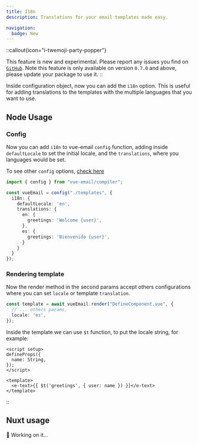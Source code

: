 ```yaml
---
title: I18n
description: Translations for your email templates made easy.

navigation:
  badge: New
---
```


::callout{icon="i-twemoji-party-popper"}

This feature is new and experimental. Please report any issues you find on [`GitHub`](https://github.com/Dave136/vue-email/issues). Note this feature is only available on version `0.7.0` and above, please update your package to use it.
::

Inside configuration object, now you can add the `i18n` option. This is useful for adding translations to the templates with the multiple languages that you want to use.

## Node Usage

### Config

Now you can add `i18n` to vue-email `config` function, adding inside `defaultLocale` to set the initial locale, and the `translations`, where you languages would be set.

To see other `config` options, [check here](/getting-started/installation#options)

```ts
import { config } from "vue-email/compiler";

const vueEmail = config("./templates", {
  i18n: {
    defaultLocale: 'en',
    translations: {
      en: {
        greetings: 'Welcome {user}',
      },
      es: {
        greetings: 'Bienvenido {user}',
      }
    }
  }
});
```

### Rendering template

Now the render method in the second params accept others configurations where you can set `locale` or template `translation`.

```ts
const template = await vueEmail.render("DefineComponent.vue", {
  // ... others params,
  locale: 'es',
});
```

Inside the template we can use `$t` function, to put the locale string, for example:

```vue
<script setup>
defineProps({
  name: String,
});
</script>

<template>
  <e-text>{{ $t('greetings', { user: name }) }}</e-text>
</template>
```
::

## Nuxt usage

🚧 Working on it...
